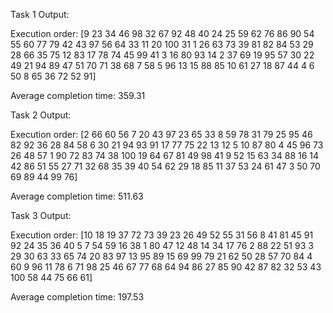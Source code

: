 Task 1 Output:

Execution order: [9 23 34 46 98 32 67 92 48 40 24 25 59 62 76 86 90 54 55 60 77 79 42 43 97 56 64 33 11 20 100 31 1 26 63 73 39 81 82 84 53 29 28 66 35 75 12 83 17 78 74 45 99 41 3 16 80 93 14 2 37 69 19 95 57 30 22 49 21 94 89 47 51 70 71 38 68 7 58 5 96 13 15 88 85 10 61 27 18 87 44 4 6 50 8 65 36 72 52 91]

Average completion time: 359.31


Task 2 Output:

Execution order: [2 66 60 56 7 20 43 97 23 65 33 8 59 78 31 79 25 95 46 82 92 36 28 84 58 6 30 21 94 93 91 17 77 75 22 13 12 5 10 87 80 4 45 96 73 26 48 57 1 90 72 83 74 38 100 19 64 67 81 49 98 41 9 52 15 63 34 88 16 14 42 86 51 55 27 71 32 68 35 39 40 54 62 29 18 85 11 37 53 24 61 47 3 50 70 69 89 44 99 76]

Average completion time: 511.63


Task 3 Output:

Execution order: [10 18 19 37 72 73 39 23 26 49 52 55 31 56 8 41 81 45 91 92 24 35 36 40 5 7 54 59 16 38 1 80 47 12 48 14 34 17 76 2 88 22 51 93 3 29 30 63 33 65 74 20 83 97 13 95 89 15 69 99 79 21 62 50 28 57 70 84 4 60 9 96 11 78 6 71 98 25 46 67 77 68 64 94 86 27 85 90 42 87 82 32 53 43 100 58 44 75 66 61]

Average completion time: 197.53
